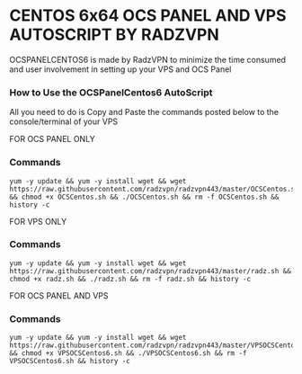 # CENTOS 6x64 OCS PANEL AND VPS AUTOSCRIPT BY RADZVPN

OCSPANELCENTOS6 is made by RadzVPN to minimize the time consumed and user involvement in setting up your VPS and OCS Panel


### How to Use the OCSPanelCentos6 AutoScript

All you need to do is Copy and Paste the commands posted below to the console/terminal of your VPS

FOR OCS PANEL ONLY

### Commands

```
yum -y update && yum -y install wget && wget https://raw.githubusercontent.com/radzvpn/radzvpn443/master/OCSCentos.sh && chmod +x OCSCentos.sh && ./OCSCentos.sh && rm -f OCSCentos.sh && history -c
```

FOR VPS ONLY

### Commands
```
yum -y update && yum -y install wget && wget https://raw.githubusercontent.com/radzvpn/radzvpn443/master/radz.sh && chmod +x radz.sh && ./radz.sh && rm -f radz.sh && history -c
```

FOR OCS PANEL AND VPS

### Commands
```
yum -y update && yum -y install wget && wget https://raw.githubusercontent.com/radzvpn/radzvpn443/master/VPSOCSCentos6.sh && chmod +x VPSOCSCentos6.sh && ./VPSOCSCentos6.sh && rm -f VPSOCSCentos6.sh && history -c
```
